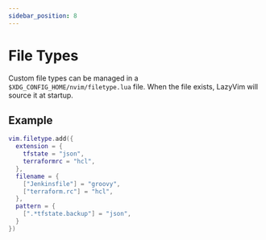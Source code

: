 ```yaml
---
sidebar_position: 8
---
```


# File Types

Custom file types can be managed in a `$XDG_CONFIG_HOME/nvim/filetype.lua` file.
When the file exists, LazyVim will source it at startup.

## Example

```lua title=filetype.lua
vim.filetype.add({
  extension = {
    tfstate = "json",
    terraformrc = "hcl",
  },
  filename = {
    ["Jenkinsfile"] = "groovy",
    ["terraform.rc"] = "hcl",
  },
  pattern = {
    [".*tfstate.backup"] = "json",
  }
})
```
